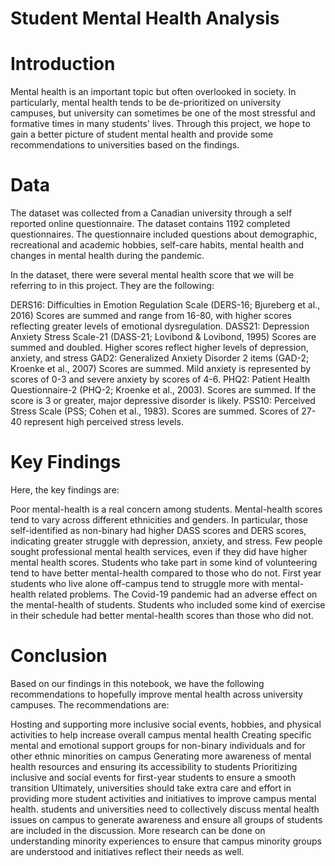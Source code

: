 # Student Mental Health Analysis

# Introduction
Mental health is an important topic but often overlooked in society. In particularly, mental health tends to be de-prioritized on university campuses, but university can sometimes be one of the most stressful and formative times in many students' lives. Through this project, we hope to gain a better picture of student mental health and provide some recommendations to universities based on the findings.

# Data
The dataset was collected from a Canadian university through a self reported online questionnaire. The dataset contains 1192 completed questionnaires. The questionnaire included questions about demographic, recreational and academic hobbies, self-care habits, mental health and changes in mental health during the pandemic.

In the dataset, there were several mental health score that we will be referring to in this project. They are the following:

DERS16: Difficulties in Emotion Regulation Scale (DERS-16; Bjureberg et al., 2016) Scores are summed and range from 16-80, with higher scores reflecting greater levels of emotional dysregulation.
DASS21: Depression Anxiety Stress Scale-21 (DASS-21; Lovibond & Lovibond, 1995) Scores are summed and doubled. Higher scores reflect higher levels of depression, anxiety, and stress
GAD2: Generalized Anxiety Disorder 2 items (GAD-2; Kroenke et al., 2007) Scores are summed. Mild anxiety is represented by scores of 0-3 and severe anxiety by scores of 4-6.
PHQ2: Patient Health Questionnaire-2 (PHQ-2; Kroenke et al., 2003). Scores are summed. If the score is 3 or greater, major depressive disorder is likely.
PSS10: Perceived Stress Scale (PSS; Cohen et al., 1983).
Scores are summed. Scores of 27-40 represent high perceived stress levels.

# Key Findings
Here, the key findings are:

Poor mental-health is a real concern among students.
Mental-health scores tend to vary across different ethnicities and genders. In particular, those self-identified as non-binary had higher DASS scores and DERS scores, indicating greater struggle with depression, anxiety, and stress.
Few people sought professional mental health services, even if they did have higher mental health scores.
Students who take part in some kind of volunteering tend to have better mental-health compared to those who do not.
First year students who live alone off-campus tend to struggle more with mental-health related problems.
The Covid-19 pandemic had an adverse effect on the mental-health of students.
Students who included some kind of exercise in their schedule had better mental-health scores than those who did not.

# Conclusion
Based on our findings in this notebook, we have the following recommendations to hopefully improve mental health across university campuses. The recommendations are:

Hosting and supporting more inclusive social events, hobbies, and physical activities to help increase overall campus mental health
Creating specific mental and emotional support groups for non-binary individuals and for other ethnic minorities on campus
Generating more awareness of mental health resources and ensuring its accessibility to students
Prioritizing inclusive and social events for first-year students to ensure a smooth transition
Ultimately, universities should take extra care and effort in providing more student activities and initiatives to improve campus mental health. students and universities need to collectively discuss mental health issues on campus to generate awareness and ensure all groups of students are included in the discussion. More research can be done on understanding minority experiences to ensure that campus minority groups are understood and initiatives reflect their needs as well.

